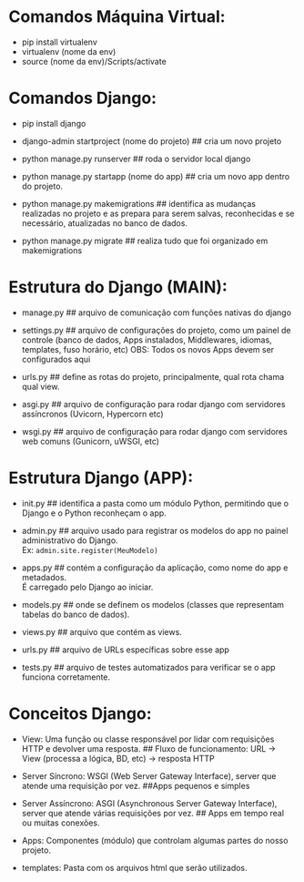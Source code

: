 # Comandos Máquina Virtual:
* pip install virtualenv
* virtualenv (nome da env)
* source (nome da env)/Scripts/activate


# Comandos Django:
* pip install django

* django-admin startproject (nome do projeto) ## cria um novo projeto

* python manage.py runserver ## roda o servidor local django

* python manage.py startapp (nome do app) ## cria um novo app dentro do projeto.

* python manage.py makemigrations ## identifica as mudanças realizadas no projeto e as prepara para serem salvas, reconhecidas e se necessário, atualizadas no banco de dados.

* python manage.py migrate ## realiza tudo que foi organizado em makemigrations



# Estrutura do Django (MAIN):
* manage.py ## arquivo de comunicação com funções nativas do django

* settings.py ## arquivo de configurações do projeto, como um painel de controle (banco de dados, Apps instalados, Middlewares, idiomas, templates, fuso horário, etc)
OBS: Todos os novos Apps devem ser configurados aqui

* urls.py ## define as rotas do projeto, principalmente, qual rota chama qual view.

* asgi.py ## arquivo de configuração para rodar django com servidores assíncronos (Uvicorn, Hypercorn etc)

* wsgi.py ## arquivo de configuração para rodar django com servidores web comuns (Gunicorn, uWSGI, etc)



# Estrutura Django (APP):
* init.py  ## identifica a pasta como um módulo Python, permitindo que o Django e o Python reconheçam o app.  

* admin.py  ## arquivo usado para registrar os modelos do app no painel administrativo do Django.  
  Ex: `admin.site.register(MeuModelo)`  

* apps.py ## contém a configuração da aplicação, como nome do app e metadados.  
  É carregado pelo Django ao iniciar.  

* models.py  ## onde se definem os modelos (classes que representam tabelas do banco de dados). 

* views.py ## arquivo que contém as views.

* urls.py ## arquivo de URLs específicas sobre esse app

* tests.py ## arquivo de testes automatizados para verificar se o app funciona corretamente.



# Conceitos Django:
* View: Uma função ou classe responsável por lidar com requisições HTTP e devolver uma resposta. ## Fluxo de funcionamento: URL -> View (processa a lógica, BD, etc) -> resposta HTTP

* Server Síncrono: WSGI (Web Server Gateway Interface), server que atende uma requisição por vez. ##Apps pequenos e simples

* Server Assíncrono: ASGI (Asynchronous Server Gateway Interface), server que atende várias requisições por vez. ## Apps em tempo real ou muitas conexões.

* Apps: Componentes (módulo) que controlam algumas partes do nosso projeto.

* templates: Pasta com os arquivos html que serão utilizados.